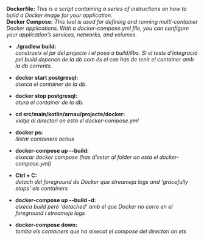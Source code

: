**Dockerfile:** *This is a script containing a series of instructions on how to build a Docker image for your application.*<br>
**Docker Compose:** *This tool is used for defining and running multi-container Docker applications. With a docker-compose.yml 
file, you can configure your application’s services, networks, and volumes.*<br>

- **./gradlew build:**<br>*construeix el jar del projecte i el posa a build/libs. Si el tests d'integració pel build depenen de
la db com és el cas has de tenir el container amb la db corrents.*<br>

- **docker start postgresql:**<br>*aixeca el container de la db.*<br>

- **docker stop postgresql:**<br>*atura el container de la db.*<br>

- **cd src/main/kotlin/arnau/projecte/docker:**<br>*viatja al directori on esta el docker-compose.yml*<br>

- **docker ps:**<br>*llistar containers actius*<br>

- **docker-compose up --build:**<br>*aixecar docker compose (has d'estar al folder on esta el docker-compose.yml)*<br>

- **Ctrl + C:**<br>*detach del foreground de Docker que streameja logs and 'gracefully stops' els containers*<br>

- **docker-compose up --build -d:**<br>*aixeca build però 'detached' amb el que Docker no corre en el foreground i streameja logs*<br>

- **docker-compose down:**<br>*tomba els containers que ha aixecat el compose del directori on ets*<br>





